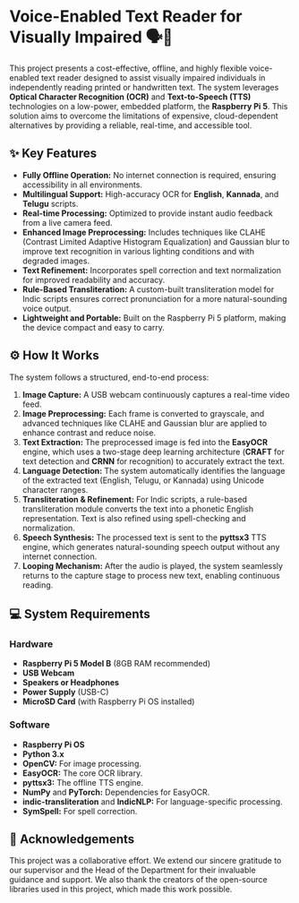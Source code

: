 # Voice-Enabled Text Reader for Visually Impaired 🗣️📖

This project presents a cost-effective, offline, and highly flexible voice-enabled text reader designed to assist visually impaired individuals in independently reading printed or handwritten text. The system leverages **Optical Character Recognition (OCR)** and **Text-to-Speech (TTS)** technologies on a low-power, embedded platform, the **Raspberry Pi 5**. This solution aims to overcome the limitations of expensive, cloud-dependent alternatives by providing a reliable, real-time, and accessible tool.

## ✨ Key Features

  * **Fully Offline Operation:** No internet connection is required, ensuring accessibility in all environments.
  * **Multilingual Support:** High-accuracy OCR for **English**, **Kannada**, and **Telugu** scripts.
  * **Real-time Processing:** Optimized to provide instant audio feedback from a live camera feed.
  * **Enhanced Image Preprocessing:** Includes techniques like CLAHE (Contrast Limited Adaptive Histogram Equalization) and Gaussian blur to improve text recognition in various lighting conditions and with degraded images.
  * **Text Refinement:** Incorporates spell correction and text normalization for improved readability and accuracy.
  * **Rule-Based Transliteration:** A custom-built transliteration model for Indic scripts ensures correct pronunciation for a more natural-sounding voice output.
  * **Lightweight and Portable:** Built on the Raspberry Pi 5 platform, making the device compact and easy to carry.

## ⚙️ How It Works

The system follows a structured, end-to-end process:

1.  **Image Capture:** A USB webcam continuously captures a real-time video feed.
2.  **Image Preprocessing:** Each frame is converted to grayscale, and advanced techniques like CLAHE and Gaussian blur are applied to enhance contrast and reduce noise.
3.  **Text Extraction:** The preprocessed image is fed into the **EasyOCR** engine, which uses a two-stage deep learning architecture (**CRAFT** for text detection and **CRNN** for recognition) to accurately extract the text.
4.  **Language Detection:** The system automatically identifies the language of the extracted text (English, Telugu, or Kannada) using Unicode character ranges.
5.  **Transliteration & Refinement:** For Indic scripts, a rule-based transliteration module converts the text into a phonetic English representation. Text is also refined using spell-checking and normalization.
6.  **Speech Synthesis:** The processed text is sent to the **pyttsx3** TTS engine, which generates natural-sounding speech output without any internet connection.
7.  **Looping Mechanism:** After the audio is played, the system seamlessly returns to the capture stage to process new text, enabling continuous reading.

## 💻 System Requirements

### Hardware

  * **Raspberry Pi 5 Model B** (8GB RAM recommended)
  * **USB Webcam**
  * **Speakers or Headphones**
  * **Power Supply** (USB-C)
  * **MicroSD Card** (with Raspberry Pi OS installed)

### Software

  * **Raspberry Pi OS**
  * **Python 3.x**
  * **OpenCV:** For image processing.
  * **EasyOCR:** The core OCR library.
  * **pyttsx3:** The offline TTS engine.
  * **NumPy** and **PyTorch:** Dependencies for EasyOCR.
  * **indic-transliteration** and **IndicNLP:** For language-specific processing.
  * **SymSpell:** For spell correction.



## 🤝 Acknowledgements

This project was a collaborative effort. We extend our sincere gratitude to our supervisor and the Head of the Department for their invaluable guidance and support. We also thank the creators of the open-source libraries used in this project, which made this work possible.

